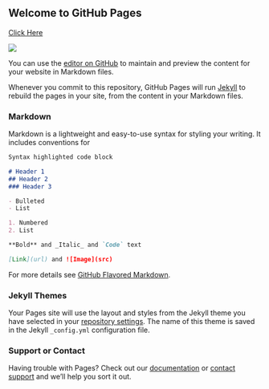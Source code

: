 ## Welcome to GitHub Pages

<a href="#" onclick="gtag('event', 'click-button', { 'event_category': 'page-authlogin', 'event_label': 'SubmitButton' });">Click Here</a>


<a target="_blank"  href="https://www.amazon.co.uk/gp/product/B00RKZ8DS4/ref=as_li_tl?ie=UTF8&camp=1634&creative=6738&creativeASIN=B00RKZ8DS4&linkCode=as2&tag=globalarches-21&linkId=8b37f4e61f99ead6073f4d436aca3848"><img border="0" src="//ws-eu.amazon-adsystem.com/widgets/q?_encoding=UTF8&MarketPlace=GB&ASIN=B00RKZ8DS4&ServiceVersion=20070822&ID=AsinImage&WS=1&Format=_SL250_&tag=globalarches-21" ></a><img src="//ir-uk.amazon-adsystem.com/e/ir?t=globalarches-21&l=am2&o=2&a=B00RKZ8DS4" width="1" height="1" border="0" alt="" style="border:none !important; margin:0px !important;" />


You can use the [editor on GitHub](https://github.com/theglobalarches/favourites/edit/master/README.md) to maintain and preview the content for your website in Markdown files.

Whenever you commit to this repository, GitHub Pages will run [Jekyll](https://jekyllrb.com/) to rebuild the pages in your site, from the content in your Markdown files.

### Markdown

Markdown is a lightweight and easy-to-use syntax for styling your writing. It includes conventions for

```markdown
Syntax highlighted code block

# Header 1
## Header 2
### Header 3

- Bulleted
- List

1. Numbered
2. List

**Bold** and _Italic_ and `Code` text

[Link](url) and ![Image](src)
```

For more details see [GitHub Flavored Markdown](https://guides.github.com/features/mastering-markdown/).

### Jekyll Themes

Your Pages site will use the layout and styles from the Jekyll theme you have selected in your [repository settings](https://github.com/theglobalarches/favourites/settings). The name of this theme is saved in the Jekyll `_config.yml` configuration file.

### Support or Contact

Having trouble with Pages? Check out our [documentation](https://help.github.com/categories/github-pages-basics/) or [contact support](https://github.com/contact) and we’ll help you sort it out.



<!-- Global site tag (gtag.js) - Google Analytics -->
<script async src="https://www.googletagmanager.com/gtag/js?id=G-XJLCQZ997P"></script>
<script>
  window.dataLayer = window.dataLayer || [];
  function gtag(){dataLayer.push(arguments);}
  gtag('js', new Date());

  gtag('config', 'G-XJLCQZ997P');
</script>
